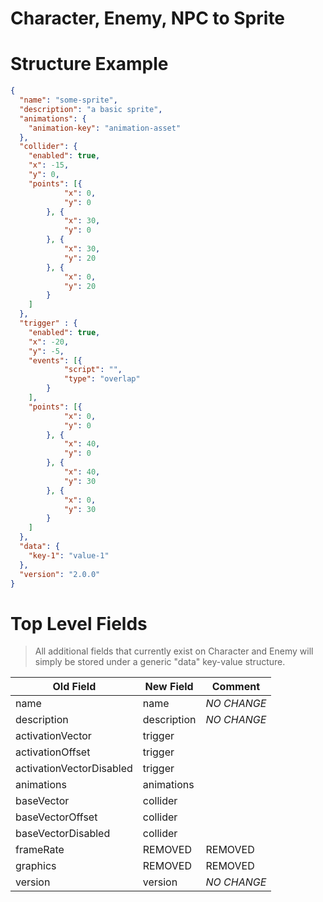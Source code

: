 # Character, Enemy, NPC to Sprite

# Structure Example
```json
{
  "name": "some-sprite",
  "description": "a basic sprite",
  "animations": {
    "animation-key": "animation-asset"
  },
  "collider": {
    "enabled": true,
    "x": -15,
    "y": 0,
    "points": [{
            "x": 0,
            "y": 0
        }, {
            "x": 30,
            "y": 0
        }, {
            "x": 30,
            "y": 20
        }, {
            "x": 0,
            "y": 20
        }
    ]
  },
  "trigger" : {
    "enabled": true,
    "x": -20,
    "y": -5,
    "events": [{
            "script": "",
            "type": "overlap"
        }
    ],
    "points": [{
            "x": 0,
            "y": 0
        }, {
            "x": 40,
            "y": 0
        }, {
            "x": 40,
            "y": 30
        }, {
            "x": 0,
            "y": 30
        }
    ]
  },
  "data": {
    "key-1": "value-1"
  },
  "version": "2.0.0"
}
```

# Top Level Fields
> All additional fields that currently exist on Character and Enemy will simply
> be stored under a generic "data" key-value structure.

| Old Field                | New Field     | Comment                                    |
|--------------------------|---------------|--------------------------------------------|
| name                     | name          | _NO CHANGE_                                |
| description              | description   | _NO CHANGE_                                |
| activationVector         | trigger       |                                            |
| activationOffset         | trigger       |                                            |
| activationVectorDisabled | trigger       |                                            |
| animations               | animations    |                                            |
| baseVector               | collider      |                                            |
| baseVectorOffset         | collider      |                                            |
| baseVectorDisabled       | collider      |                                            |
| frameRate                | REMOVED       | REMOVED                                    |
| graphics                 | REMOVED       | REMOVED                                    |
| version                  | version       | _NO CHANGE_                                |
